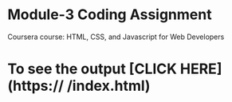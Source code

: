 # Module-3 Coding Assignment

Coursera course: HTML, CSS, and Javascript for Web Developers

# To see the output [CLICK HERE](https://   /index.html)

